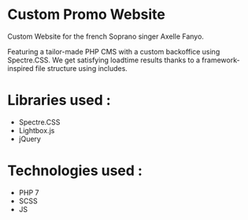 # Custom Promo Website

Custom Website for the french Soprano singer Axelle Fanyo.

Featuring a tailor-made PHP CMS with a custom backoffice using Spectre.CSS.
We get satisfying loadtime results thanks to a framework-inspired file structure using includes.

# Libraries used :
- Spectre.CSS
- Lightbox.js
- jQuery

# Technologies used : 
- PHP 7
- SCSS
- JS
